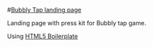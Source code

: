 #[Bubbly Tap landing page](http://bubbly-tap.merlinds.com)

Landing page with press kit for Bubbly tap game.

Using [HTML5 Boilerplate](https://html5boilerplate.com)

